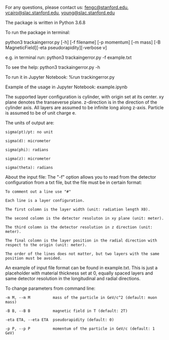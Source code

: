 For any questions, please contact us: fengc@stanford.edu, vcairo@slac.stanford.edu, young@slac.stanford.edu

The package is written in Python 3.6.8

To run the package in terminal: 

python3 trackaingerror.py [-h] [-f filename] [-p momentum] [-m mass] [-B MagneticField][-eta pseudorapidity][-verbose v]

e.g. in terminal run: python3 trackaingerror.py -f example.txt

To see the help: python3 trackaingerror.py -h

To run it in Jupyter Notebook: %run trackingerror.py

Example of the usage in Jupyter Notebook: example.ipynb

The supported layer configuration is cylinder, with origin set at its center. 
xy plane denotes the transeverse plane. z-direction is in the direction of the cylinder axis.
All layers are assumed to be infinite long along z-axis.
Particle is assumed to be of unit charge e.

The units of output are:

	sigma(pt)/pt: no unit
	
	sigma(d): micrometer
	
	sigma(phi): radians
	
	sigma(z): micrometer
	
	sigma(theta): radians
	
About the input file: 
The "-f" option allows you to read from the detector configuration from a txt file, but the file must be in certain format:
	
	To comment out a line use "#"
	
	Each line is a layer configuration.
	
	The first colomn is the layer width (unit: radiation length X0).
	
	The second colomn is the detector resoluton in xy plane (unit: meter).
	
	The third colomn is the detector resolution in z direction (unit: meter).
	
	The final colomn is the layer position in the radial direction with respect to the origin (unit: meter).
	
	The order of the lines does not matter, but two layers with the same position must be avoided.

An example of input file format can be found in example.txt. 
This is just a placeholder with material thickness set at 0, equally spaced layers and same detector resolution in the longitudinal and radial directions.

To change parameters from command line:

	-m M, --m M          mass of the particle in GeV/c^2 (default: muon mass)
	
  	-B B, --B B          magnetic field in T (default: 2T)
	
  	-eta ETA, --eta ETA  pseudorapidity (default: 0)
	
  	-p P, --p P          momentum of the particle in GeV/c (default: 1 GeV)
